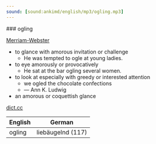 ```yaml
---
sound: [sound:ankimd/english/mp3/ogling.mp3]
---
```


\### ogling

[Merriam-Webster](https://www.merriam-webster.com/dictionary/ogling)

- to glance with amorous invitation or challenge
    - He was tempted to ogle at young ladies.
- to eye amorously or provocatively
    - He sat at the bar ogling several women.
- to look at especially with greedy or interested attention
    - we ogled the chocolate confections
    - — Ann K. Ludwig
- an amorous or coquettish glance

[dict.cc](https://www.dict.cc/ogling)

| English        | German       |
| -------------- | ------------ |
| ogling | liebäugelnd (117) |
